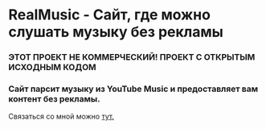 # RealMusic - Сайт, где можно слушать музыку без рекламы
### ЭТОТ ПРОЕКТ НЕ КОММЕРЧЕСКИЙ! ПРОЕКТ С ОТКРЫТЫМ ИСХОДНЫМ КОДОМ
### Сайт парсит музыку из YouTube Music и предоставляет вам контент без рекламы.

Связаться со мной можно [тут.](https://t.me/mr_lukov)
